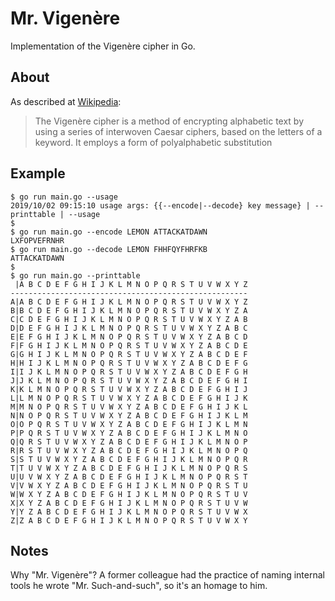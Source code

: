 # Mr. Vigenère
Implementation of the Vigenère cipher in Go.

## About

As described at [Wikipedia](https://en.wikipedia.org/wiki/Vigen%C3%A8re_cipher):

> The Vigenère cipher is a method of encrypting alphabetic text by using a series of interwoven Caesar ciphers, based on the letters of a keyword. It employs a form of polyalphabetic substitution

## Example

```
$ go run main.go --usage
2019/10/02 09:15:10 usage args: {{--encode|--decode} key message} | --printtable | --usage
$
$ go run main.go --encode LEMON ATTACKATDAWN
LXFOPVEFRNHR
$ go run main.go --decode LEMON FHHFQYFHRFKB
ATTACKATDAWN
$
$ go run main.go --printtable
 |A B C D E F G H I J K L M N O P Q R S T U V W X Y Z 
-----------------------------------------------------
A|A B C D E F G H I J K L M N O P Q R S T U V W X Y Z 
B|B C D E F G H I J K L M N O P Q R S T U V W X Y Z A 
C|C D E F G H I J K L M N O P Q R S T U V W X Y Z A B 
D|D E F G H I J K L M N O P Q R S T U V W X Y Z A B C 
E|E F G H I J K L M N O P Q R S T U V W X Y Z A B C D 
F|F G H I J K L M N O P Q R S T U V W X Y Z A B C D E 
G|G H I J K L M N O P Q R S T U V W X Y Z A B C D E F 
H|H I J K L M N O P Q R S T U V W X Y Z A B C D E F G 
I|I J K L M N O P Q R S T U V W X Y Z A B C D E F G H 
J|J K L M N O P Q R S T U V W X Y Z A B C D E F G H I 
K|K L M N O P Q R S T U V W X Y Z A B C D E F G H I J 
L|L M N O P Q R S T U V W X Y Z A B C D E F G H I J K 
M|M N O P Q R S T U V W X Y Z A B C D E F G H I J K L 
N|N O P Q R S T U V W X Y Z A B C D E F G H I J K L M 
O|O P Q R S T U V W X Y Z A B C D E F G H I J K L M N 
P|P Q R S T U V W X Y Z A B C D E F G H I J K L M N O 
Q|Q R S T U V W X Y Z A B C D E F G H I J K L M N O P 
R|R S T U V W X Y Z A B C D E F G H I J K L M N O P Q 
S|S T U V W X Y Z A B C D E F G H I J K L M N O P Q R 
T|T U V W X Y Z A B C D E F G H I J K L M N O P Q R S 
U|U V W X Y Z A B C D E F G H I J K L M N O P Q R S T 
V|V W X Y Z A B C D E F G H I J K L M N O P Q R S T U 
W|W X Y Z A B C D E F G H I J K L M N O P Q R S T U V 
X|X Y Z A B C D E F G H I J K L M N O P Q R S T U V W 
Y|Y Z A B C D E F G H I J K L M N O P Q R S T U V W X 
Z|Z A B C D E F G H I J K L M N O P Q R S T U V W X Y 
```

## Notes

Why "Mr. Vigenère"? A former colleague had the practice of naming internal tools he wrote "Mr. Such-and-such", so it's an homage to him.
